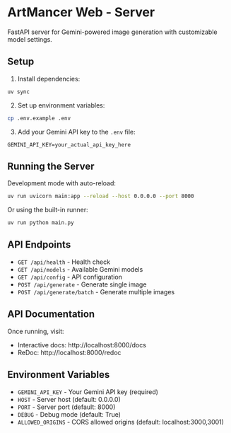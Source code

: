 # ArtMancer Web - Server

FastAPI server for Gemini-powered image generation with customizable model settings.

## Setup

1. Install dependencies:

```bash
uv sync
```

2. Set up environment variables:

```bash
cp .env.example .env
```

3. Add your Gemini API key to the `.env` file:

```
GEMINI_API_KEY=your_actual_api_key_here
```

## Running the Server

Development mode with auto-reload:

```bash
uv run uvicorn main:app --reload --host 0.0.0.0 --port 8000
```

Or using the built-in runner:

```bash
uv run python main.py
```

## API Endpoints

- `GET /api/health` - Health check
- `GET /api/models` - Available Gemini models
- `GET /api/config` - API configuration
- `POST /api/generate` - Generate single image
- `POST /api/generate/batch` - Generate multiple images

## API Documentation

Once running, visit:

- Interactive docs: http://localhost:8000/docs
- ReDoc: http://localhost:8000/redoc

## Environment Variables

- `GEMINI_API_KEY` - Your Gemini API key (required)
- `HOST` - Server host (default: 0.0.0.0)
- `PORT` - Server port (default: 8000)
- `DEBUG` - Debug mode (default: True)
- `ALLOWED_ORIGINS` - CORS allowed origins (default: localhost:3000,3001)
